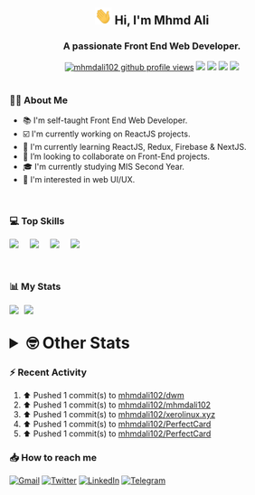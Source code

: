 <h2 align="center"><img src="./Hi.gif" width="30px" height="30px"> Hi, I'm Mhmd Ali</h2>

<h3 align="center">A passionate Front End Web Developer.</h3>

<div align="center">
  <a href="#"><img src="https://komarev.com/ghpvc/?username=mhmdali102&style=for-the-badge&logo=" alt="mhmdali102 github profile views" /></a>
  <a href="https://www.linux.org"><img src="https://img.shields.io/badge/OS-Linux-e06c75?style=for-the-badge&logo=linux" /></a>
	<a href="https://archlinux.org"><img src="https://img.shields.io/badge/DISTRO-Arch-56b6c2?style=for-the-badge&logo=arch-linux" /></a>
	<a href="https://dwm.suckless.org"><img src="https://img.shields.io/badge/WM-DWM-005577?style=for-the-badge&logo=dwm" /></a>
	<a href="https://neovim.io"><img src="https://img.shields.io/badge/IDE-Neovim-98c379?style=for-the-badge&logo=neovim" /></a>
</div>

<br>

### :man_technologist: About Me

- :books: I'm self-taught Front End Web Developer.
- :ballot_box_with_check: I'm currently working on ReactJS projects.
- :dart: I'm currently learning ReactJS, Redux, Firebase & NextJS.
- :eyes: I’m looking to collaborate on Front-End projects.
- :mortar_board: I'm currently studying MIS Second Year.
- :art: I'm interested in web UI/UX.

<br>

### :computer: Top Skills

<div style="display:flex;">
<img width ='36px' src ='https://raw.githubusercontent.com/rahulbanerjee26/githubAboutMeGenerator/main/icons/html.svg' />
<img width ='36px' src ='https://raw.githubusercontent.com/rahulbanerjee26/githubAboutMeGenerator/main/icons/css.svg' />
<img width ='36px' src ='https://raw.githubusercontent.com/rahulbanerjee26/githubAboutMeGenerator/main/icons/javascript.svg' />
<img width ='36px' src ='https://raw.githubusercontent.com/rahulbanerjee26/githubAboutMeGenerator/main/icons/reactjs.svg' />
</div>

<br>
<br>

### :bar_chart: My Stats

<img src="https://github-readme-stats.vercel.app/api?username=mhmdali102&show_icons=true&locale=en" width="49%" /><span style="display:inline-block;width:2%"></span><img src="https://github-readme-streak-stats.herokuapp.com/?user=mhmdali102&" width="49%" />

<br>

<details>
<summary style="font-size: 1.75rem; font-weight: bold;"><strong style="font-size: 1.75rem; font-weight: bold;"> 🤓 Other Stats </strong></summary>
<br>

<!--START_SECTION:waka-->
![Lines of code](https://img.shields.io/badge/From%20Hello%20World%20I%27ve%20Written-214%20Thousand%20lines%20of%20code-blue)

**🐱 My GitHub Data** 

> 🏆 522 Contributions in the Year 2022
 > 
> 📦 277.9 kB Used in GitHub's Storage 
 > 
> 💼 Opted to Hire
 > 
> 📜 18 Public Repositories 
 > 
> 🔑 6 Private Repositories  
 > 
**I'm a Night 🦉** 

```text
🌞 Morning    65 commits     ██░░░░░░░░░░░░░░░░░░░░░░░   8.34% 
🌆 Daytime    180 commits    █████░░░░░░░░░░░░░░░░░░░░   23.11% 
🌃 Evening    342 commits    ███████████░░░░░░░░░░░░░░   43.9% 
🌙 Night      192 commits    ██████░░░░░░░░░░░░░░░░░░░   24.65%

```
📅 **I'm Most Productive on Monday** 

```text
Monday       154 commits    █████░░░░░░░░░░░░░░░░░░░░   19.77% 
Tuesday      100 commits    ███░░░░░░░░░░░░░░░░░░░░░░   12.84% 
Wednesday    103 commits    ███░░░░░░░░░░░░░░░░░░░░░░   13.22% 
Thursday     76 commits     ██░░░░░░░░░░░░░░░░░░░░░░░   9.76% 
Friday       91 commits     ███░░░░░░░░░░░░░░░░░░░░░░   11.68% 
Saturday     120 commits    ███░░░░░░░░░░░░░░░░░░░░░░   15.4% 
Sunday       135 commits    ████░░░░░░░░░░░░░░░░░░░░░   17.33%

```


📊 **This Week I Spent My Time On** 

```text
⌚︎ Time Zone: Asia/Beirut

💬 Programming Languages: 
JavaScript               21 hrs 21 mins      ███████████████████░░░░░░   76.97% 
Markdown                 1 hr 29 mins        █░░░░░░░░░░░░░░░░░░░░░░░░   5.39% 
Lua                      1 hr 22 mins        █░░░░░░░░░░░░░░░░░░░░░░░░   4.95% 
CSS                      1 hr                █░░░░░░░░░░░░░░░░░░░░░░░░   3.63% 
JSON                     41 mins             ░░░░░░░░░░░░░░░░░░░░░░░░░   2.52%

🔥 Editors: 
Neovim                   27 hrs 44 mins      █████████████████████████   100.0%

🐱‍💻 Projects: 
PerfectCard              13 hrs 59 mins      ████████████░░░░░░░░░░░░░   50.42% 
perfect-card             7 hrs 40 mins       ███████░░░░░░░░░░░░░░░░░░   27.65% 
xerolinux.xyz            2 hrs 49 mins       ██░░░░░░░░░░░░░░░░░░░░░░░   10.2% 
mhmdali102               2 hrs 29 mins       ██░░░░░░░░░░░░░░░░░░░░░░░   8.97% 
NextJS                   15 mins             ░░░░░░░░░░░░░░░░░░░░░░░░░   0.92%

💻 Operating System: 
Linux                    27 hrs 44 mins      █████████████████████████   100.0%

```

**I Mostly Code in JavaScript** 

```text
JavaScript               12 repos            ██████████████░░░░░░░░░░░   57.14% 
Python                   3 repos             ███░░░░░░░░░░░░░░░░░░░░░░   14.29% 
HTML                     1 repo              █░░░░░░░░░░░░░░░░░░░░░░░░   4.76% 
PHP                      1 repo              █░░░░░░░░░░░░░░░░░░░░░░░░   4.76% 
CSS                      1 repo              █░░░░░░░░░░░░░░░░░░░░░░░░   4.76%

```



 Last Updated on 19/07/2022 18:50:06 UTC
<!--END_SECTION:waka-->

</details>

### :zap: Recent Activity

<!--RECENT_ACTIVITY:start-->
1. ⬆️ Pushed 1 commit(s) to [mhmdali102/dwm](https://github.com/mhmdali102/dwm)
2. ⬆️ Pushed 1 commit(s) to [mhmdali102/mhmdali102](https://github.com/mhmdali102/mhmdali102)
3. ⬆️ Pushed 1 commit(s) to [mhmdali102/xerolinux.xyz](https://github.com/mhmdali102/xerolinux.xyz)
4. ⬆️ Pushed 1 commit(s) to [mhmdali102/PerfectCard](https://github.com/mhmdali102/PerfectCard)
5. ⬆️ Pushed 1 commit(s) to [mhmdali102/PerfectCard](https://github.com/mhmdali102/PerfectCard)
<!--RECENT_ACTIVITY:end-->

### :inbox_tray: How to reach me

[![Gmail](https://img.shields.io/badge/Gmail-D14836?style=for-the-badge&logo=gmail&logoColor=white)](mailto:mhmdalihsen102@gmail.com)
[![Twitter](https://img.shields.io/badge/Twitter-1DA1F2?style=for-the-badge&logo=twitter&logoColor=white)](https://twitter.com/MhmdAliHsen)
[![LinkedIn](https://img.shields.io/badge/LinkedIn-0077B5?style=for-the-badge&logo=linkedin&logoColor=white)](https://www.linkedin.com/in/mhmd-ali-hsen-66b0671b7/)
[![Telegram](https://img.shields.io/badge/Telegram-2CA5E0?style=for-the-badge&logo=telegram&logoColor=white&bgColor=black)](https://t.me/mhmdalihsen)
